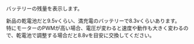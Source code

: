 バッテリーの残量を表示します。  
  
新品の乾電池だと9.5vくらい、満充電のバッテリーで8.3vくらいあります。  
特にモーターのPWMが高い場合、電圧が変わると速度や動作も大きく変わるので、乾電池で調整する場合だと8.8vを目安に交換してください。  
